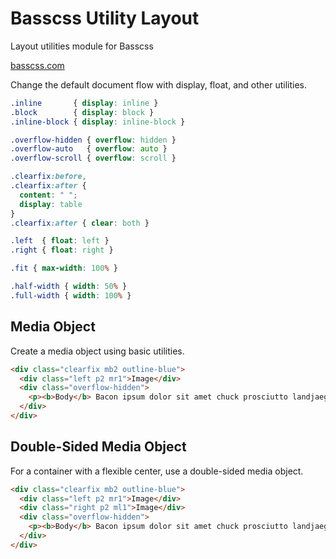 # Basscss Utility Layout

<p class="hide">Layout utilities module for Basscss</p>

<a href="http://basscss.com" class="hide">basscss.com</a>

Change the default document flow with display, float, and other utilities.

```css
.inline       { display: inline }
.block        { display: block }
.inline-block { display: inline-block }

.overflow-hidden { overflow: hidden }
.overflow-auto   { overflow: auto }
.overflow-scroll { overflow: scroll }

.clearfix:before,
.clearfix:after {
  content: " ";
  display: table
}
.clearfix:after { clear: both }

.left  { float: left }
.right { float: right }

.fit { max-width: 100% }

.half-width { width: 50% }
.full-width { width: 100% }
```

## Media Object
Create a media object using basic utilities.

```html
<div class="clearfix mb2 outline-blue">
  <div class="left p2 mr1">Image</div>
  <div class="overflow-hidden">
    <p><b>Body</b> Bacon ipsum dolor sit amet chuck prosciutto landjaeger ham hock filet mignon shoulder hamburger pig venison.</p>
  </div>
</div>
```

## Double-Sided Media Object
For a container with a flexible center, use a double-sided media object.

```html
<div class="clearfix mb2 outline-blue">
  <div class="left p2 mr1">Image</div>
  <div class="right p2 ml1">Image</div>
  <div class="overflow-hidden">
    <p><b>Body</b> Bacon ipsum dolor sit amet chuck prosciutto landjaeger ham hock filet mignon shoulder hamburger pig venison.</p>
  </div>
</div>
```


